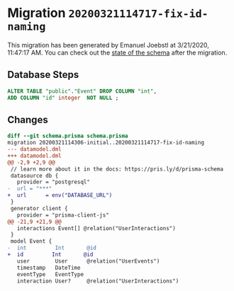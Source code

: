 # Migration `20200321114717-fix-id-naming`

This migration has been generated by Emanuel Joebstl at 3/21/2020, 11:47:17 AM.
You can check out the [state of the schema](./schema.prisma) after the migration.

## Database Steps

```sql
ALTER TABLE "public"."Event" DROP COLUMN "int",
ADD COLUMN "id" integer  NOT NULL ;
```

## Changes

```diff
diff --git schema.prisma schema.prisma
migration 20200321114306-initial..20200321114717-fix-id-naming
--- datamodel.dml
+++ datamodel.dml
@@ -2,9 +2,9 @@
 // learn more about it in the docs: https://pris.ly/d/prisma-schema
 datasource db {
   provider = "postgresql"
-  url = "***"
+  url      = env("DATABASE_URL")
 }
 generator client {
   provider = "prisma-client-js"
@@ -21,9 +21,9 @@
   interactions Event[] @relation("UserInteractions")
 }
 model Event {
-  int         Int       @id
+  id         Int       @id
   user        User      @relation("UserEvents")
   timestamp   DateTime
   eventType   EventType
   interaction User?     @relation("UserInteractions")
```


